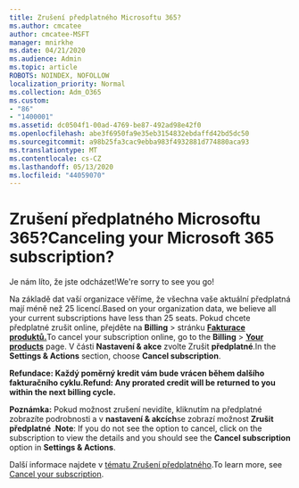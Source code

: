 ```yaml
---
title: Zrušení předplatného Microsoftu 365?
ms.author: cmcatee
author: cmcatee-MSFT
manager: mnirkhe
ms.date: 04/21/2020
ms.audience: Admin
ms.topic: article
ROBOTS: NOINDEX, NOFOLLOW
localization_priority: Normal
ms.collection: Adm_O365
ms.custom:
- "86"
- "1400001"
ms.assetid: dc0504f1-00ad-4769-be87-492ad98e42f0
ms.openlocfilehash: abe3f6950fa9e35eb3154832ebdaffd42bd5dc50
ms.sourcegitcommit: a98b25fa3cac9ebba983f4932881d774880aca93
ms.translationtype: MT
ms.contentlocale: cs-CZ
ms.lasthandoff: 05/13/2020
ms.locfileid: "44059070"
---
```

# <a name="canceling-your-microsoft-365-subscription"></a><span data-ttu-id="0ecb3-102">Zrušení předplatného Microsoftu 365?</span><span class="sxs-lookup"><span data-stu-id="0ecb3-102">Canceling your Microsoft 365 subscription?</span></span>

<span data-ttu-id="0ecb3-103">Je nám líto, že jste odcházet!</span><span class="sxs-lookup"><span data-stu-id="0ecb3-103">We're sorry to see you go!</span></span>
  
<span data-ttu-id="0ecb3-104">Na základě dat vaší organizace věříme, že všechna vaše aktuální předplatná mají méně než 25 licencí.</span><span class="sxs-lookup"><span data-stu-id="0ecb3-104">Based on your organization data, we believe all your current subscriptions have less than 25 seats.</span></span> <span data-ttu-id="0ecb3-105">Pokud chcete předplatné zrušit online, přejděte na **Billing** \> stránku **[Fakturace produktů.](https://go.microsoft.com/fwlink/p/?linkid=842054)**</span><span class="sxs-lookup"><span data-stu-id="0ecb3-105">To cancel your subscription online, go to the **Billing** \> **[Your products](https://go.microsoft.com/fwlink/p/?linkid=842054)** page.</span></span> <span data-ttu-id="0ecb3-106">V části **Nastavení & akce** zvolte Zrušit **předplatné**.</span><span class="sxs-lookup"><span data-stu-id="0ecb3-106">In the **Settings & Actions** section, choose **Cancel subscription**.</span></span>
  
<span data-ttu-id="0ecb3-107">**Refundace: Každý poměrný kredit vám bude vrácen během dalšího fakturačního cyklu.**</span><span class="sxs-lookup"><span data-stu-id="0ecb3-107">**Refund: Any prorated credit will be returned to you within the next billing cycle.**</span></span> 

<span data-ttu-id="0ecb3-108">**Poznámka:** Pokud možnost zrušení nevidíte, kliknutím na předplatné zobrazíte podrobnosti a v **nastavení & akcích**se zobrazí možnost **Zrušit předplatné** .</span><span class="sxs-lookup"><span data-stu-id="0ecb3-108">**Note**: If you do not see the option to cancel, click on the subscription to view the details and you should see the **Cancel subscription** option in **Settings & Actions**.</span></span> 

<span data-ttu-id="0ecb3-109">Další informace najdete v [tématu Zrušení předplatného](https://docs.microsoft.com/office365/admin/subscriptions-and-billing/cancel-your-subscription).</span><span class="sxs-lookup"><span data-stu-id="0ecb3-109">To learn more, see [Cancel your subscription](https://docs.microsoft.com/office365/admin/subscriptions-and-billing/cancel-your-subscription).</span></span> 
